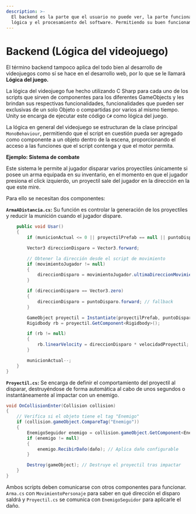```yaml
---
description: >-
  El backend es la parte que el usuario no puede ver, la parte funcional, la
  lógica y el procesamiento del software. Permitiendo su buen funcionamiento.
---
```


# Backend (Lógica del videojuego)

El término backend tampoco aplica del todo bien al desarrollo de videojuegos como sí se hace en el desarrollo web, por lo que se le llamará **Lógica del juego.**

La lógica del videojuego fue hecho utilizando C Sharp para cada uno de los scripts que sirven de componentes para los diferentes GameObjects y les brindan sus respectivas funcionalidades, funcionalidades que pueden ser exclusivas de un solo Objeto o compartidas por varios al mismo tiempo. Unity se encarga de ejecutar este código `C#` como lógica del juego.&#x20;

La lógica en general del videojuego se estructuran de la clase principal `MonoBehaviour`, permitiendo que el script en cuestión pueda ser agregado como componente a un objeto dentro de la escena, proporcionando el acceso a las funciones que el script contenga y que el motor permita. &#x20;

**Ejemplo: Sistema de combate**

Este sistema le permite al jugador disparar varios proyectiles únicamente si posee un arma equipada en su inventario, en el momento en que el jugador presiona el click izquierdo, un proyectil sale del jugador en la dirección en la que este mire.&#x20;

Para ello se necesitan dos componentes:

**`ArmaADistancia.cs`:** Su función es controlar la generación de los proyectiles y reducir la munición cuando el jugador dispare.

```csharp
    public void Usar()
    {
        if (municionActual <= 0 || proyectilPrefab == null || puntoDisparo == null) return;

        Vector3 direccionDisparo = Vector3.forward;

        // Obtener la dirección desde el script de movimiento
        if (movimientoJugador != null)
        {
            direccionDisparo = movimientoJugador.ultimaDireccionMovimiento;
        }

        if (direccionDisparo == Vector3.zero)
        {
            direccionDisparo = puntoDisparo.forward; // fallback
        }

        GameObject proyectil = Instantiate(proyectilPrefab, puntoDisparo.position, Quaternion.LookRotation(direccionDisparo));
        Rigidbody rb = proyectil.GetComponent<Rigidbody>();

        if (rb != null)
        {
            rb.linearVelocity = direccionDisparo * velocidadProyectil;
        }

        municionActual--;
    }
}
```

**`Proyectil.cs`:** Se encarga de definir el comportamiento del proyectil al disparar, destruyéndose de forma automática al cabo de unos segundos o instantáneamente al impactar con un enemigo.

```csharp
void OnCollisionEnter(Collision collision)
{
    // Verifica si el objeto tiene el tag "Enemigo"
    if (collision.gameObject.CompareTag("Enemigo"))
    {
        EnemigoSeguidor enemigo = collision.gameObject.GetComponent<EnemigoSeguidor>();
        if (enemigo != null)
        {
            enemigo.RecibirDaño(daño); // Aplica daño configurable
        }

        Destroy(gameObject); // Destruye el proyectil tras impactar
    }
}
```

Ambos scripts deben comunicarse con otros componentes para funcionar. `Arma.cs` con `MovimientoPersonaje` para saber en qué dirección el disparo saldrá y `Proyectil.cs` se comunica con `EnemigoSeguidor` para aplicarle el daño.
